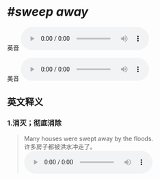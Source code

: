 # ***\#sweep away*** 
英音
<audio src="./media/sweep away1_AAC.aac" controls="controls"></audio>

美音
<audio src="./media/sweep away2_AAC.aac" controls="controls"></audio>



  

英文释义
---
### 1.**消灭；彻底消除**  

 > Many houses were swept away by the floods.  
 > 许多房子都被洪水冲走了。    
<audio src="./media/Many houses were swept away by the floods_AAC.aac" controls="controls"></audio>


